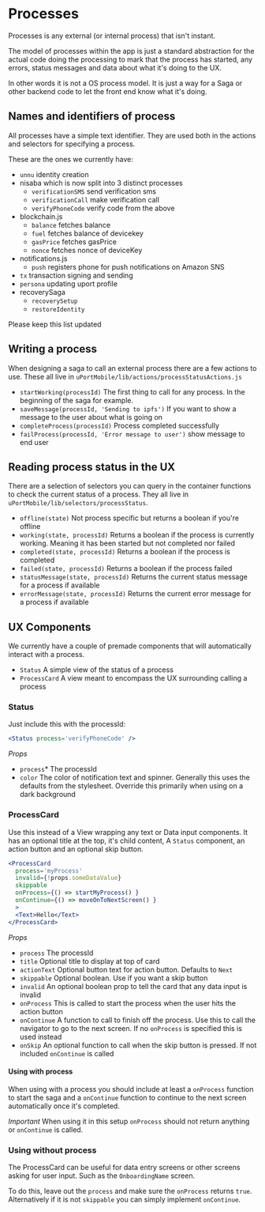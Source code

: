 # Processes

Processes is any external (or internal process) that isn't instant. 

The model of processes within the app is just a standard abstraction for the actual code doing the processing to mark that the process has started, any errors, status messages and data about what it's doing to the UX.

In other words it is not a OS process model. It is just a way for a Saga or other backend code to let the front end know what it's doing.

## Names and identifiers of process

All processes have a simple text identifier. They are used both in the actions and selectors for specifying a process.

These are the ones we currently have:

- `unnu` identity creation
- nisaba which is now split into 3 distinct processes
  - `verificationSMS` send verification sms
  - `verificationCall` make verification call
  - `verifyPhoneCode` verify code from the above
- blockchain.js
  - `balance` fetches balance
  - `fuel` fetches balance of devicekey
  - `gasPrice` fetches gasPrice
  - `nonce` fetches nonce of deviceKey
- notifications.js 
  - `push` registers phone for push notifications on Amazon SNS
- `tx` transaction signing and sending
- `persona` updating uport profile
- recoverySaga
  - `recoverySetup`
  - `restoreIdentity`

Please keep this list updated

## Writing a process

When designing a saga to call an external process there are a few actions to use. These all live in `uPortMobile/lib/actions/processStatusActions.js`

- `startWorking(processId)` The first thing to call for any process. In the beginning of the saga for example.
- `saveMessage(processId, 'Sending to ipfs')` If you want to show a message to the user about what is going on
- `completeProcess(processId)` Process completed successfully
- `failProcess(processId, 'Error message to user')` show message to end user

## Reading process status in the UX

There are a selection of selectors you can query in the container functions to check the current status of a process. They all live in `uPortMobile/lib/selectors/processStatus`.

- `offline(state)` Not process specific but returns a boolean if you're offline
- `working(state, processId)` Returns a boolean if the process is currently working. Meaning it has been started but not completed nor failed
- `completed(state, processId)` Returns a boolean if the process is completed
- `failed(state, processId)` Returns a boolean if the process failed
- `statusMessage(state, processId)` Returns the current status message for a process if available
- `errorMessage(state, processId)` Returns the current error message for a process if available

## UX Components

We currently have a couple of premade components that will automatically interact with a process.

- `Status` A simple view of the status of a process
- `ProcessCard` A view meant to encompass the UX surrounding calling a process

### Status

Just include this with the processId:

```jsx
<Status process='verifyPhoneCode' />
```

*Props*

- `process`* The processId
- `color` The color of notification text and spinner. Generally this uses the defaults from the stylesheet. Override this primarily when using on a dark background

### ProcessCard

Use this instead of a View wrapping any text or Data input components. It has an optional title at the top, it's child content, A `Status` component, an action button and an optional skip button.

```jsx
<ProcessCard 
  process='myProcess'
  invalid={!props.someDataValue}
  skippable
  onProcess={() => startMyProcess() }
  onContinue={() => moveOnToNextScreen() }
  >
  <Text>Hello</Text>
</ProcessCard>
```

*Props*

- `process` The processId
- `title` Optional title to display at top of card
- `actionText` Optional button text for action button. Defaults to `Next`
- `skippable` Optional boolean. Use if you want a skip button
- `invalid` An optional boolean prop to tell the card that any data input is invalid
- `onProcess` This is called to start the process when the user hits the action button
- `onContinue` A function to call to finish off the process. Use this to call the navigator to go to the next screen. If no `onProcess` is specified this is used instead
- `onSkip` An optional function to call when the skip button is pressed. If not included `onContinue` is called

#### Using with process

When using with a process you should include at least a `onProcess` function to start the saga and a `onContinue` function to continue to the next screen automatically once it's completed.

*Important* When using it in this setup `onProcess` should not return anything or `onContinue` is called.

### Using without process

The ProcessCard can be useful for data entry screens or other screens asking for user input. Such as the `OnboardingName` screen.

To do this, leave out the `process` and make sure the `onProcess` returns `true`. Alternatively if it is not `skippable` you can simply implement `onContinue`.